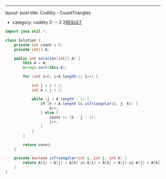  --- 
  layout: post
  title: Codility - CountTriangles
- category: codility
2---
2
2[RESULT](https://app.codility.com/demo/results/trainingF2MCJ8-MJ4)

```java
import java.util.*;

class Solution {
    private int count = 0;
    private int[] A;

    public int solution(int[] A) {
        this.A = A;
        Arrays.sort(this.A);

        for (int i=0; i<A.length-2; i++) {

            int j = i + 1;
            int k = j + 1;

            while (j < A.length - 1) {
                if (k < A.length && isTriangular(i, j, k)) {
                    k++;
                } else {
                    count += (k - j - 1);
                    j++;
                }
            }
        }

        return count;
    }

    private boolean isTriangular(int i, int j, int k) {
        return A[i] + A[j] > A[k] && A[i] + A[k] > A[j] && A[j] + A[k] > A[i];
    }
}
```
